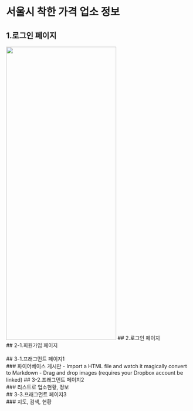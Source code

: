 # 서울시 착한 가격 업소 정보<br>
## 1.로그인 페이지
<img src="https://user-images.githubusercontent.com/48502969/59730242-9aaade00-927c-11e9-9339-50ddab03949f.png" width="300" height="800">
## 2.로그인 페이지<br>
## 2-1.회원가입 페이지<br><br>
## 3-1.프래그먼트 페이지1<br>
### 파이어베이스 게시판
 - Import a HTML file and watch it magically convert to Markdown
 - Drag and drop images (requires your Dropbox account be linked)
## 3-2.프래그먼트 페이지2<br>
### 리스트로 업소현황, 정보<br>
## 3-3.프래그먼트 페이지3<br>
### 지도, 검색, 현황<br>
